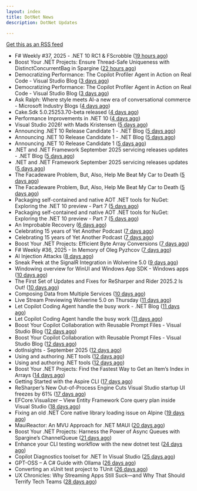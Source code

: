```yaml
---
layout: index
title: DotNet News
description: DotNet Updates

---
```


[Get this as an RSS feed](/dotnet.rss)

<!-- news_marker starts -->
- F# Weekly #37, 2025 - .NET 10 RC1 &amp; FScrobble ([19 hours ago](https://dotnetkicks.com/r/729730?url=https://sergeytihon.com/2025/09/13/f-weekly-37-2025-net-10-rc1-fscrobble/))
- Boost Your .NET Projects: Ensure Thread-Safe Uniqueness with DistinctConcurrentBag in Spargine ([22 hours ago](https://dotnettips.wordpress.com/2025/09/14/boost-your-net-projects-ensure-thread-safe-uniqueness-with-distinctconcurrentbag-in-spargine/))
- Democratizing Performance: The Copilot Profiler Agent in Action on Real Code - Visual Studio Blog ([3 days ago](https://dotnetkicks.com/r/729582?url=https://devblogs.microsoft.com/visualstudio/copilot-profiler-agent-visual-studio/))
- Democratizing Performance: The Copilot Profiler Agent in Action on Real Code - Visual Studio Blog ([3 days ago](https://dotnetkicks.com/r/729572?url=https://devblogs.microsoft.com/visualstudio/copilot-profiler-agent-visual-studio/))
- Ask Ralph: Where style meets AI-a new era of conversational commerce - Microsoft Industry Blogs ([4 days ago](https://dotnetkicks.com/r/729479?url=https://www.microsoft.com/en-us/industry/blog/retail/2025/09/09/ask-ralph-where-style-meets-ai-a-new-era-of-conversational-commerce/))
- Cake.Sdk 5.0.25253.70-beta released ([4 days ago](https://dotnetkicks.com/r/729475?url=https://cakebuild.net/blog/2025/09/cake-sdk-net-rc1-update))
- Performance Improvements in .NET 10 ([4 days ago](https://devblogs.microsoft.com/dotnet/performance-improvements-in-net-10/))
- Visual Studio 2026! with Mads Kristensen ([5 days ago](https://dotnetkicks.com/r/729393?url=https://jesseliberty.com/2025/09/09/visual-studio-2026-with-mads-kristensen/))
- Announcing .NET 10 Release Candidate 1 - .NET Blog ([5 days ago](https://dotnetkicks.com/r/729367?url=https://devblogs.microsoft.com/dotnet/dotnet-10-rc-1/))
- Announcing .NET 10 Release Candidate 1 - .NET Blog ([5 days ago](https://dotnetkicks.com/r/729363?url=https://devblogs.microsoft.com/dotnet/dotnet-10-rc-1/))
- Announcing .NET 10 Release Candidate 1 ([5 days ago](https://devblogs.microsoft.com/dotnet/dotnet-10-rc-1/))
- .NET and .NET Framework September 2025 servicing releases updates - .NET Blog ([5 days ago](https://dotnetkicks.com/r/729354?url=https://devblogs.microsoft.com/dotnet/dotnet-and-dotnet-framework-september-2025-servicing-updates/))
- .NET and .NET Framework September 2025 servicing releases updates ([5 days ago](https://devblogs.microsoft.com/dotnet/dotnet-and-dotnet-framework-september-2025-servicing-updates/))
- The Facadeware Problem, But, Also, Help Me Beat My Car to Death ([5 days ago](https://dotnetkicks.com/r/729327?url=https://daedtech.com/the-facadeware-problem-but-also-help-me-beat-my-car-to-death/))
- The Facadeware Problem, But, Also, Help Me Beat My Car to Death ([5 days ago](https://dotnetkicks.com/r/729323?url=https://daedtech.com/the-facadeware-problem-but-also-help-me-beat-my-car-to-death/))
- Packaging self-contained and native AOT .NET tools for NuGet: Exploring the .NET 10 preview - Part 7 ([5 days ago](https://dotnetkicks.com/r/729276?url=https://andrewlock.net/exploring-dotnet-10-preview-features-7-packaging-self-contained-and-native-aot-dotnet-tools-for-nuget/))
- Packaging self-contained and native AOT .NET tools for NuGet: Exploring the .NET 10 preview - Part 7 ([5 days ago](https://andrewlock.net/exploring-dotnet-10-preview-features-7-packaging-self-contained-and-native-aot-dotnet-tools-for-nuget/))
- An Improbable Recovery ([6 days ago](https://dotnetkicks.com/r/729268?url=https://textslashplain.com/2025/09/08/an-improbable-recovery/))
- Celebrating 15 years of Yet Another Podcast ([7 days ago](https://dotnetkicks.com/r/729155?url=https://jesseliberty.com/2025/09/07/celebrating-15-years-of-yet-another-podcast/))
- Celebrating 15 years of Yet Another Podcast ([7 days ago](https://dotnetkicks.com/r/729142?url=https://jesseliberty.com/2025/09/07/celebrating-15-years-of-yet-another-podcast/))
- Boost Your .NET Projects: Efficient Byte Array Conversions ([7 days ago](https://dotnettips.wordpress.com/2025/09/07/boost-your-net-projects-efficient-byte-array-conversions/))
- F# Weekly #36, 2025 - In Memory of Oleg Pyzhcov ([7 days ago](https://dotnetkicks.com/r/729107?url=https://sergeytihon.com/2025/09/06/f-weekly-36-2025-in-memory-of-oleg-pyzhcov/))
- AI Injection Attacks ([8 days ago](https://dotnetkicks.com/r/729106?url=https://textslashplain.com/2025/09/05/ai-injection-attacks/))
- Sneak Peek at the SignalR Integration in Wolverine 5.0 ([9 days ago](https://dotnetkicks.com/r/729074?url=https://jeremydmiller.com/2025/09/05/sneak-peek-at-the-signalr-integration-in-wolverine-5-0/))
- Windowing overview for WinUI and Windows App SDK - Windows apps ([10 days ago](https://dotnetkicks.com/r/728956?url=https://learn.microsoft.com/en-us/windows/apps/develop/ui-input/windowing-overview))
- The First Set of Updates and Fixes for ReSharper and Rider 2025.2 Is Out! ([10 days ago](https://blog.jetbrains.com/dotnet/2025/09/04/resharper-and-rider-2025-2-1-is-out/))
- Composing Data from Multiple Services ([10 days ago](https://dotnetkicks.com/r/728934?url=https://codeopinion.com/composing-data-from-multiple-services/))
- Live Stream Previewing Wolverine 5.0 on Thursday ([11 days ago](https://dotnetkicks.com/r/728887?url=https://jeremydmiller.com/2025/09/03/live-stream-previewing-wolverine-5-0-on-thursday/))
- Let Copilot Coding Agent handle the busy work - .NET Blog ([11 days ago](https://dotnetkicks.com/r/728879?url=https://devblogs.microsoft.com/dotnet/copilot-coding-agent-dotnet/))
- Let Copilot Coding Agent handle the busy work ([11 days ago](https://devblogs.microsoft.com/dotnet/copilot-coding-agent-dotnet/))
- Boost Your Copilot Collaboration with Reusable Prompt Files - Visual Studio Blog ([12 days ago](https://dotnetkicks.com/r/728787?url=https://devblogs.microsoft.com/visualstudio/boost-your-copilot-collaboration-with-reusable-prompt-files/))
- Boost Your Copilot Collaboration with Reusable Prompt Files - Visual Studio Blog ([12 days ago](https://dotnetkicks.com/r/728783?url=https://devblogs.microsoft.com/visualstudio/boost-your-copilot-collaboration-with-reusable-prompt-files/))
- dotInsights  -  September 2025 ([12 days ago](https://blog.jetbrains.com/dotnet/2025/09/02/dotinsights-september-2025/))
- Using and authoring .NET tools ([12 days ago](https://dotnetkicks.com/r/728763?url=https://andrewlock.net/using-and-authoring-dotnet-tools/))
- Using and authoring .NET tools ([12 days ago](https://andrewlock.net/using-and-authoring-dotnet-tools/))
- Boost Your .NET Projects: Find the Fastest Way to Get an Item’s Index in Arrays ([14 days ago](https://dotnettips.wordpress.com/2025/08/31/boost-your-net-projects-find-the-fastest-way-to-get-an-items-index-in-arrays/))
- Getting Started with the Aspire CLI ([17 days ago](https://devblogs.microsoft.com/dotnet/getting-started-with-the-aspire-cli/))
- ReSharper’s New Out-of-Process Engine Cuts Visual Studio startup UI freezes by 61% ([17 days ago](https://blog.jetbrains.com/dotnet/2025/08/28/resharper-s-new-out-of-process-engine-cuts-ui-freezes-in-visual-studio-by-80/))
- EFCore.Visualizer – View Entity Framework Core query plan inside Visual Studio ([18 days ago](https://devblogs.microsoft.com/dotnet/ef-core-visualizer-view-entity-framework-core-query-plan-inside-visual-studio/))
- Fixing an old .NET Core native library loading issue on Alpine ([19 days ago](https://andrewlock.net/fixing-an-old-dotnet-core-native-library-loading-issue-on-alpine/))
- MauiReactor: An MVU Approach for .NET MAUI ([20 days ago](https://devblogs.microsoft.com/dotnet/mauireactor-mvu-for-dotnet-maui/))
- Boost Your .NET Projects: Harness the Power of Async Queues with Spargine’s ChannelQueue ([21 days ago](https://dotnettips.wordpress.com/2025/08/24/boost-your-net-projects-harness-the-power-of-async-queues-with-spargines-channelqueue/))
- Enhance your CLI testing workflow with the new dotnet test ([24 days ago](https://devblogs.microsoft.com/dotnet/dotnet-test-with-mtp/))
- Copilot Diagnostics toolset for .NET In Visual Studio ([25 days ago](https://devblogs.microsoft.com/dotnet/github-copilot-diagnostics-toolset-for-dotnet-in-visual-studio/))
- GPT-OSS – A C# Guide with Ollama ([26 days ago](https://devblogs.microsoft.com/dotnet/gpt-oss-csharp-ollama/))
- Converting an xUnit test project to TUnit ([26 days ago](https://andrewlock.net/converting-an-xunit-project-to-tunit/))
- UX Chronicles: Why Streaming Apps Still Suck—and Why That Should Terrify Tech Teams ([28 days ago](https://dotnettips.wordpress.com/2025/08/17/ux-chronicles-why-streaming-apps-still-suck-and-why-that-should-terrify-tech-teams/))

<!-- news_marker ends -->